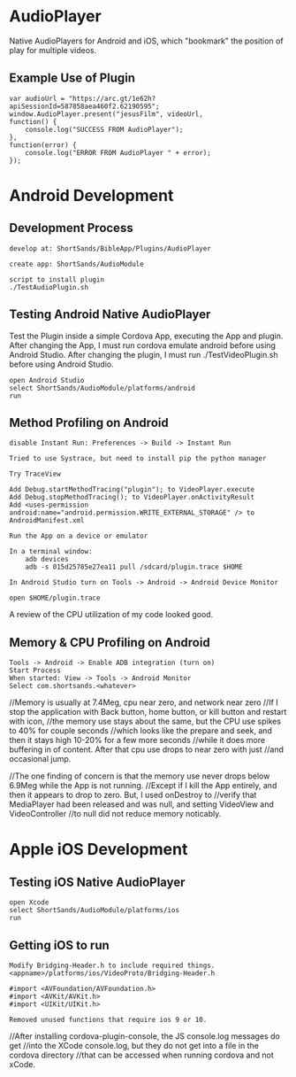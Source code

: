 AudioPlayer
===========

Native AudioPlayers for Android and iOS, which "bookmark" the position of play
for multiple videos.

Example Use of Plugin
---------------------

    var audioUrl = "https://arc.gt/1e62h?apiSessionId=587858aea460f2.62190595";
	window.AudioPlayer.present("jesusFilm", videoUrl,
	function() {
		console.log("SUCCESS FROM AudioPlayer");
	},
	function(error) {
		console.log("ERROR FROM AudioPlayer " + error);
	});
	
Android Development
===================	
	
Development Process
-------------------

	develop at: ShortSands/BibleApp/Plugins/AudioPlayer
	
	create app: ShortSands/AudioModule
	
	script to install plugin
	./TestAudioPlugin.sh
	
Testing Android Native AudioPlayer
----------------------------------

Test the Plugin inside a simple Cordova App, executing the App and plugin.
After changing the App, I must run cordova emulate android before using
Android Studio.  After changing the plugin, I must run ./TestVideoPlugin.sh
before using Android Studio.

	open Android Studio
	select ShortSands/AudioModule/platforms/android
	run
	
Method Profiling on Android
---------------------------

	disable Instant Run: Preferences -> Build -> Instant Run
	
	Tried to use Systrace, but need to install pip the python manager
	
	Try TraceView
	
	Add Debug.startMethodTracing("plugin"); to VideoPlayer.execute
	Add Debug.stopMethodTracing(); to VideoPlayer.onActivityResult
	Add <uses-permission android:name="android.permission.WRITE_EXTERNAL_STORAGE" /> to AndroidManifest.xml
	
	Run the App on a device or emulator
	
	In a terminal window:
		adb devices
		adb -s 015d25785e27ea11 pull /sdcard/plugin.trace $HOME
		
	In Android Studio turn on Tools -> Android -> Android Device Monitor
	
	open $HOME/plugin.trace
	
A review of the CPU utilization of my code looked good.


Memory & CPU Profiling on Android
---------------------------------
		
	Tools -> Android -> Enable ADB integration (turn on)
	Start Process	
	When started: View -> Tools -> Android Monitor
	Select com.shortsands.<whatever>
	
//Memory is usually at 7.4Meg, cpu near zero, and network near zero
//If I stop the application with Back button, home button, or kill button and restart with icon,
//the memory use stays about the same, but the CPU use spikes to 40% for couple seconds
//which looks like the prepare and seek, and then it stays high 10-20% for a few more seconds
//while it does more buffering in of content.  After that cpu use drops to near zero with just 
//and occasional jump.

//The one finding of concern is that the memory use never drops below 6.9Meg while the App is not running.
//Except if I kill the App entirely, and then it appears to drop to zero.  But, I used onDestroy to
//verify that MediaPlayer had been released and was null, and setting VideoView and VideoController
//to null did not reduce memory noticably.
	

Apple iOS Development
=====================	

Testing iOS Native AudioPlayer
------------------------------

	open Xcode
	select ShortSands/AudioModule/platforms/ios
	run
	
Getting iOS to run
-----------------

	Modify Bridging-Header.h to include required things.
	<appname>/platforms/ios/VideoProto/Bridging-Header.h
	
	#import <AVFoundation/AVFoundation.h>
	#import <AVKit/AVKit.h>
	#import <UIKit/UIKit.h>
	
	Removed unused functions that require ios 9 or 10.
	
//After installing cordova-plugin-console, the JS console.log messages do get
//into the XCode console.log, but they do not get into a file in the cordova directory
//that can be accessed when running cordova and not xCode.
	